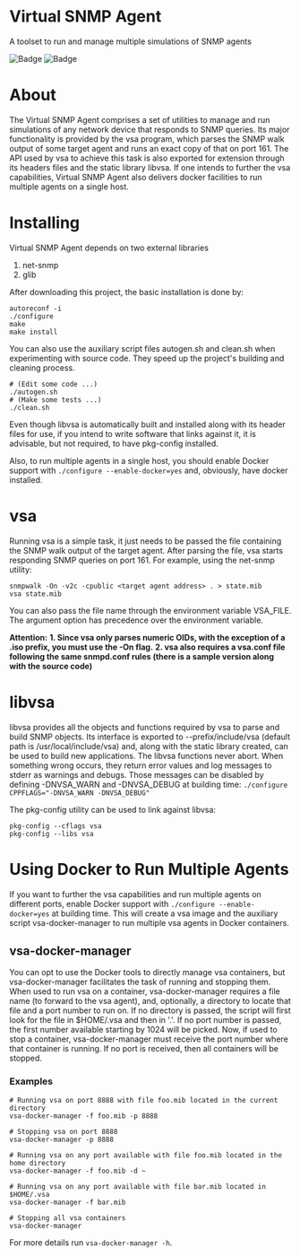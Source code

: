 # Virtual SNMP Agent
A toolset to run and manage multiple simulations of SNMP agents

![Badge](https://img.shields.io/badge/version-v1.0-blue) ![Badge](https://img.shields.io/badge/todo-doxygen-blue)

# About
The Virtual SNMP Agent comprises a set of utilities to manage and run simulations of any network device that responds to SNMP queries. Its major functionality is provided by the vsa program, which parses the SNMP walk output of some target agent and runs an exact copy of that on port 161. The API used by vsa to achieve this task is also exported for extension through its headers files and the static library libvsa. If one intends to further the vsa capabilities, Virtual SNMP Agent also delivers docker facilities to run multiple agents on a single host.

# Installing
Virtual SNMP Agent depends on two external libraries
1. net-snmp
2. glib

After downloading this project, the basic installation is done by:
```
autoreconf -i
./configure
make
make install
```

You can also use the auxiliary script files autogen.sh and clean.sh when experimenting with source code. They speed up the project's building and cleaning process.
```
# (Edit some code ...)
./autogen.sh
# (Make some tests ...)
./clean.sh
```

Even though libvsa is automatically built and installed along with its header files for use, if you intend to write software that links against it, it is advisable, but not required, to have pkg-config installed.

Also, to run multiple agents in a single host, you should enable Docker support with `./configure --enable-docker=yes` and, obviously, have docker installed.

# vsa
Running vsa is a simple task, it just needs to be passed the file containing the SNMP walk output of the target agent. After parsing the file, vsa starts responding SNMP queries on port 161. For example, using the net-snmp utility:
```
snmpwalk -On -v2c -cpublic <target agent address> . > state.mib
vsa state.mib
```
You can also pass the file name through the environment variable VSA_FILE. The argument option has precedence over the environment variable.

__Attention:__
__1. Since vsa only parses numeric OIDs, with the exception of a .iso prefix, you must use the -On flag.__
__2. vsa also requires a vsa.conf file following the same snmpd.conf rules (there is a sample version along with the source code)__

# libvsa
libvsa provides all the objects and functions required by vsa to parse and build SNMP objects. Its interface is exported to --prefix/include/vsa (default path is /usr/local/include/vsa) and, along with the static library created, can be used to build new applications. The libvsa functions never abort. When something wrong occurs, they return error values and log messages to stderr as warnings and debugs. Those messages can be disabled by defining -DNVSA_WARN and -DNVSA_DEBUG at building time:
`./configure CPPFLAGS="-DNVSA_WARN -DNVSA_DEBUG"`

The pkg-config utility can be used to link against libvsa:
```
pkg-config --cflags vsa
pkg-config --libs vsa
```

# Using Docker to Run Multiple Agents
If you want to further the vsa capabilities and run multiple agents on different ports, enable Docker support with `./configure --enable-docker=yes` at building time. This will create a vsa image and the auxiliary script vsa-docker-manager to run multiple vsa agents in Docker containers.

## vsa-docker-manager
You can opt to use the Docker tools to directly manage vsa containers, but vsa-docker-manager facilitates the task of running and stopping them. When used to run vsa on a container, vsa-docker-manager requires a file name (to forward to the vsa agent), and, optionally, a directory to locate that file and a port number to run on. If no directory is passed, the script will first look for the file in $HOME/.vsa and then in '.'. If no port number is passed, the first number available starting by 1024 will be picked. Now, if used to stop a container, vsa-docker-manager must receive the port number where that container is running. If no port is received, then all containers will be stopped.

### Examples
```
# Running vsa on port 8888 with file foo.mib located in the current directory
vsa-docker-manager -f foo.mib -p 8888

# Stopping vsa on port 8888
vsa-docker-manager -p 8888

# Running vsa on any port available with file foo.mib located in the home directory
vsa-docker-manager -f foo.mib -d ~

# Running vsa on any port available with file bar.mib located in $HOME/.vsa
vsa-docker-manager -f bar.mib

# Stopping all vsa containers
vsa-docker-manager
```

For more details run `vsa-docker-manager -h`.
